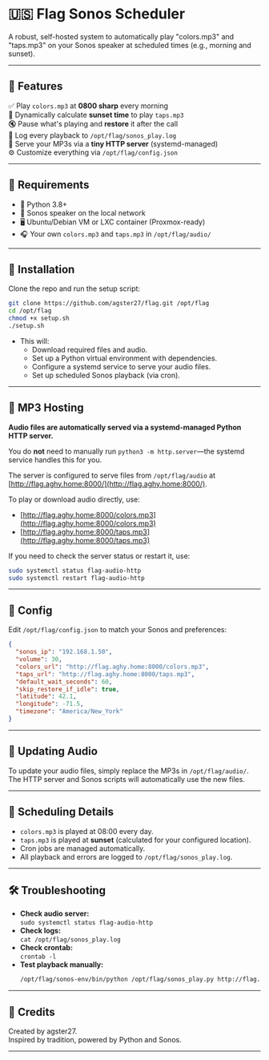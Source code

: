 # 🇺🇸 Flag Sonos Scheduler

A robust, self-hosted system to automatically play "colors.mp3" and "taps.mp3" on your Sonos speaker at scheduled times (e.g., morning and sunset).

---

## 🌟 Features

✅ Play `colors.mp3` at **0800 sharp** every morning  
🌅 Dynamically calculate **sunset time** to play `taps.mp3`  
🔇 Pause what's playing and **restore** it after the call  
📄 Log every playback to `/opt/flag/sonos_play.log`  
📡 Serve your MP3s via a **tiny HTTP server** (systemd-managed)  
⚙️ Customize everything via `/opt/flag/config.json`  

---

## 🧰 Requirements

- 🐍 Python 3.8+
- 📶 Sonos speaker on the local network
- 🖥️ Ubuntu/Debian VM or LXC container (Proxmox-ready)
- 🎧 Your own `colors.mp3` and `taps.mp3` in `/opt/flag/audio/`

---

## 🚀 Installation

Clone the repo and run the setup script:

```bash
git clone https://github.com/agster27/flag.git /opt/flag
cd /opt/flag
chmod +x setup.sh
./setup.sh
```

- This will:
  - Download required files and audio.
  - Set up a Python virtual environment with dependencies.
  - Configure a systemd service to serve your audio files.
  - Set up scheduled Sonos playback (via cron).

---

## 📡 MP3 Hosting

**Audio files are automatically served via a systemd-managed Python HTTP server.**

You do **not** need to manually run `python3 -m http.server`—the systemd service handles this for you.

The server is configured to serve files from `/opt/flag/audio` at [http://flag.aghy.home:8000/](http://flag.aghy.home:8000/).

To play or download audio directly, use:

- [http://flag.aghy.home:8000/colors.mp3](http://flag.aghy.home:8000/colors.mp3)
- [http://flag.aghy.home:8000/taps.mp3](http://flag.aghy.home:8000/taps.mp3)

If you need to check the server status or restart it, use:

```bash
sudo systemctl status flag-audio-http
sudo systemctl restart flag-audio-http
```

---

## 📝 Config

Edit `/opt/flag/config.json` to match your Sonos and preferences:

```json
{
  "sonos_ip": "192.168.1.50",
  "volume": 30,
  "colors_url": "http://flag.aghy.home:8000/colors.mp3",
  "taps_url": "http://flag.aghy.home:8000/taps.mp3",
  "default_wait_seconds": 60,
  "skip_restore_if_idle": true,
  "latitude": 42.1,
  "longitude": -71.5,
  "timezone": "America/New_York"
}
```

---

## 🔄 Updating Audio

To update your audio files, simply replace the MP3s in `/opt/flag/audio/`.  
The HTTP server and Sonos scripts will automatically use the new files.

---

## 🔔 Scheduling Details

- `colors.mp3` is played at 08:00 every day.
- `taps.mp3` is played at **sunset** (calculated for your configured location).
- Cron jobs are managed automatically.
- All playback and errors are logged to `/opt/flag/sonos_play.log`.

---

## 🛠️ Troubleshooting

- **Check audio server:**  
  `sudo systemctl status flag-audio-http`
- **Check logs:**  
  `cat /opt/flag/sonos_play.log`
- **Check crontab:**  
  `crontab -l`
- **Test playback manually:**  
  ```bash
  /opt/flag/sonos-env/bin/python /opt/flag/sonos_play.py http://flag.aghy.home:8000/colors.mp3
  ```

---

## 🙏 Credits

Created by agster27.  
Inspired by tradition, powered by Python and Sonos.

---
